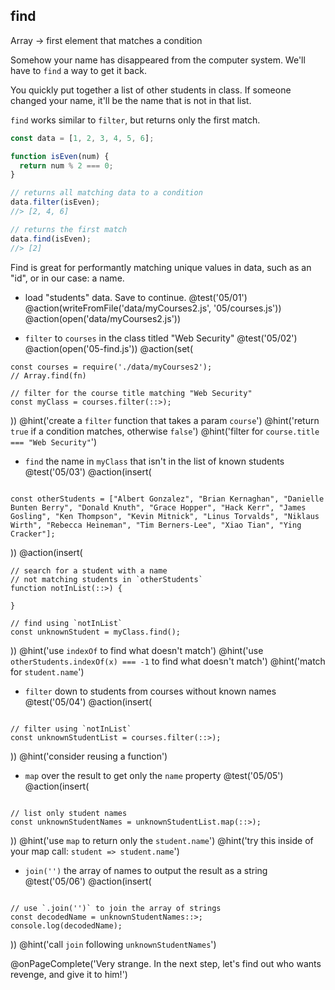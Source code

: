 ## find
Array -> first element that matches a condition

Somehow your name has disappeared from the computer system. We'll have to `find` a way to get it back.

You quickly put together a list of other students in class. If someone changed your name, it'll be the name that is not in that list.

`find` works similar to `filter`, but returns only the first match.

```js
const data = [1, 2, 3, 4, 5, 6];

function isEven(num) {
  return num % 2 === 0;
}

// returns all matching data to a condition
data.filter(isEven);
//> [2, 4, 6]

// returns the first match
data.find(isEven);
//> [2]
```

Find is great for performantly matching unique values in data, such as an "id", or in our case: a name.

+ load "students" data. Save to continue.
@test('05/01')
@action(writeFromFile('data/myCourses2.js', '05/courses.js'))
@action(open('data/myCourses2.js'))

+ `filter` to `courses` in the class titled "Web Security"
@test('05/02')
@action(open('05-find.js'))
@action(set(
```
const courses = require('./data/myCourses2');
// Array.find(fn)

// filter for the course title matching "Web Security"
const myClass = courses.filter(::>);
```
))
@hint('create a `filter` function that takes a param `course`')
@hint('return `true` if a condition matches, otherwise `false`')
@hint('filter for `course.title === "Web Security"`')

+ `find` the name in `myClass` that isn't in the list of known students
@test('05/03')
@action(insert(
```

const otherStudents = ["Albert Gonzalez", "Brian Kernaghan", "Danielle Bunten Berry", "Donald Knuth", "Grace Hopper", "Hack Kerr", "James Gosling", "Ken Thompson", "Kevin Mitnick", "Linus Torvalds", "Niklaus Wirth", "Rebecca Heineman", "Tim Berners-Lee", "Xiao Tian", "Ying Cracker"];

```
))
@action(insert(
```
// search for a student with a name
// not matching students in `otherStudents`
function notInList(::>) {

}

// find using `notInList`
const unknownStudent = myClass.find();
```
))
@hint('use `indexOf` to find what doesn't match')
@hint('use `otherStudents.indexOf(x) === -1` to find what doesn't match')
@hint('match for `student.name`')

+ `filter` down to students from courses without known names
@test('05/04')
@action(insert(
```

// filter using `notInList`
const unknownStudentList = courses.filter(::>);
```  
))
@hint('consider reusing a function')

+ `map` over the result to get only the `name` property
@test('05/05')
@action(insert(
```

// list only student names
const unknownStudentNames = unknownStudentList.map(::>);
```  
))
@hint('use `map` to return only the `student.name`')
@hint('try this inside of your map call: `student => student.name`')

+ `join('')` the array of names to output the result as a string
@test('05/06')
@action(insert(
```

// use `.join('')` to join the array of strings
const decodedName = unknownStudentNames::>;
console.log(decodedName);
```  
))
@hint('call `join` following `unknownStudentNames`')

@onPageComplete('Very strange. In the next step, let's find out who wants revenge, and give it to him!')
